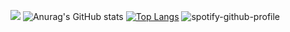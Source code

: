 ![](https://s3.amazonaws.com/ckl-website-static/wp-content/uploads/2017/03/Banner_codegirls3.png)
![Anurag's GitHub stats](https://github-readme-stats.vercel.app/api?username=aleyna-del&show_icons=true&theme=radical)
[![Top Langs](https://github-readme-stats.vercel.app/api/top-langs/?username=aleyna-del&layout=compact)](https://github.com/aleyna-del/github-readme-stats)
![spotify-github-profile](https://spotify-github-profile.vercel.app/api/view?uid=31tu6sjwhpzyq4guxjxns4xgv254&cover_image=true&theme=novatorem&bar_color=ff00c8&bar_color_cover=false)










